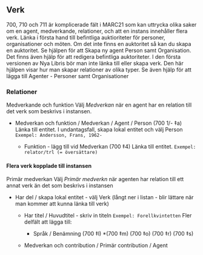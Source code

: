 ## Verk

700, 710 och 711 är komplicerade fält i MARC21 som kan uttrycka olika saker om en agent, medverkande, relationer, och att en instans innehåller flera verk.
Länka i första hand till befintliga auktioriteter för personer, organisationer och möten. Om det inte finns en auktoritet så kan du skapa en auktoritet. Se hjälpen för att Skapa ny agent Person samt Organisation. Det finns även hjälp för att redigera befintliga auktoriteter.
I den första versionen av Nya Libris bör man inte länka till eller skapa verk.
Den här hjälpen visar hur man skapar relationer av olika typer. Se även hjälp för att lägga till Agenter - Personer samt Organisationer



### Relationer
Medverkande och funktion
Välj *Medverkan* när en agent har en relation till det verk som beskrivs i instansen.
* Medverkan och funktion / Medverkan / Agent / Person (700 1/- ‡a)
    Länka till entitet.
    I undantagsfall, skapa lokal entitet och välj Person
  ```Exempel: Andersson, Frans, 1962-```

  * Funktion - lägg till vid Medverkan (700 ‡4)
    Länka till entitet.
    ```Exempel: relator/trl (= översättare)```



#### Flera verk kopplade till instansen
Primär medverkan
Välj *Primär medverkn* när agenten har relation till ett annat verk än det som beskrivs i instansen
* Har del / skapa lokal entitet - välj Verk (långt ner i listan - blir lättare när man kommer att kunna länka till verk)
  * Har titel / Huvudtitel  - skriv in titeln
  ```Exempel: Forellkvintetten```
  Fler delfält att lägga till:
    * Språk  / Benämning (700 ‡l)
    *(700 ‡m)
    (700 ‡o)
    (700 ‡r)
    (700 ‡s)

  * Medverkan och contribution / Primär contribution / Agent
  ````Exempel: Schubert, Franz , 1797-1828
